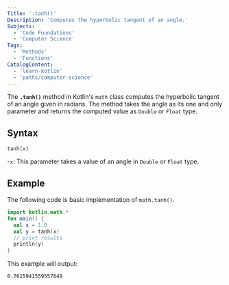 ```yaml
---
Title: '.tanh()'
Description: 'Computes the hyperbolic tangent of an angle.'
Subjects:
  - 'Code Foundations'
  - 'Computer Science'
Tags:
  - 'Methods'
  - 'Functions'
CatalogContent:
  - 'learn-kotlin'
  - 'paths/computer-science'
---
```


The **`.tanh()`** method in Kotlin's `math` class computes the hyperbolic tangent of an angle given in radians. The method takes the angle as its one and only parameter and returns the computed value as `Double` or `Float` type.

## Syntax

```pseudo
tanh(x)
```

-`x`: This parameter takes a value of an angle in `Double` or `Float` type.

## Example

The following code is basic implementation of `math.tanh()`.

```kotlin
import kotlin.math.*
fun main() {
  val x = 1.0
  val y = tanh(x)
  // print results
  println(y)
}
```

This example will output:

```shell
0.7615941559557649
```

